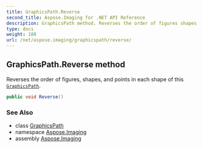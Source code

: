 ```yaml
---
title: GraphicsPath.Reverse
second_title: Aspose.Imaging for .NET API Reference
description: GraphicsPath method. Reverses the order of figures shapes and points in each shape of this GraphicsPath
type: docs
weight: 180
url: /net/aspose.imaging/graphicspath/reverse/
---
```

## GraphicsPath.Reverse method

Reverses the order of figures, shapes, and points in each shape of this [`GraphicsPath`](../).

```csharp
public void Reverse()
```

### See Also

* class [GraphicsPath](../)
* namespace [Aspose.Imaging](../../graphicspath/)
* assembly [Aspose.Imaging](../../../)


